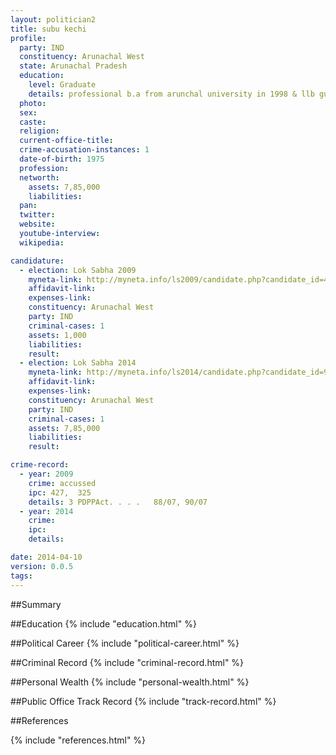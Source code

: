```yaml
---
layout: politician2
title: subu kechi
profile: 
  party: IND
  constituency: Arunachal West
  state: Arunachal Pradesh
  education: 
    level: Graduate
    details: professional b.a from arunchal university in 1998 & llb guwahati university in 2005
  photo: 
  sex: 
  caste: 
  religion: 
  current-office-title: 
  crime-accusation-instances: 1
  date-of-birth: 1975
  profession: 
  networth: 
    assets: 7,85,000
    liabilities: 
  pan: 
  twitter: 
  website: 
  youtube-interview: 
  wikipedia: 

candidature: 
  - election: Lok Sabha 2009
    myneta-link: http://myneta.info/ls2009/candidate.php?candidate_id=467
    affidavit-link: 
    expenses-link: 
    constituency: Arunachal West 
    party: IND
    criminal-cases: 1
    assets: 1,000
    liabilities: 
    result:  
  - election: Lok Sabha 2014
    myneta-link: http://myneta.info/ls2014/candidate.php?candidate_id=953
    affidavit-link: 
    expenses-link: 
    constituency: Arunachal West 
    party: IND
    criminal-cases: 1
    assets: 7,85,000
    liabilities: 
    result:  

crime-record: 
  - year: 2009
    crime: accussed
    ipc: 427,  325
    details: 3 PDPPAct. . . .   88/07, 90/07 
  - year: 2014
    crime: 
    ipc: 
    details:  

date: 2014-04-10
version: 0.0.5
tags: 
---
```


##Summary


##Education
{% include "education.html" %}


##Political Career
{% include "political-career.html" %}


##Criminal Record
{% include "criminal-record.html" %}


##Personal Wealth
{% include "personal-wealth.html" %}


##Public Office Track Record
{% include "track-record.html" %}


##References


{% include "references.html" %}
